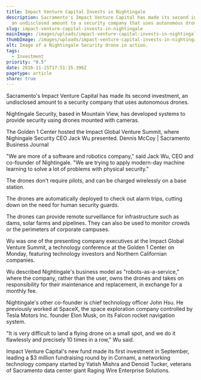```yaml
---
title: Impact Venture Capital Invests in Nightingale
description: Sacramento's Impact Venture Capital has made its second investment,
  an undisclosed amount to a security company that uses autonomous drones.
slug: impact-venture-capital-invests-in-nightingale
mainImage: /images/uploads/impact-venture-capital-invests-in-nightingale-featured.jpg
thumbImage: /images/uploads/impact-venture-capital-invests-in-nightingale-thumb.jpg
alt: Image of a Nightingale Security drone in action.
tags:
  - Investment
priority: "0.5"
date: 2016-11-15T17:51:15.396Z
pagetype: article
share: true
---
```

Sacramento's Impact Venture Capital has made its second investment, an undisclosed amount to a security company that uses autonomous drones.

Nightingale Security, based in Mountain View, has developed systems to provide security using drones mounted with cameras.

The Golden 1 Center hosted the Impact Global Venture Summit, where Nighingale Security CEO Jack Wu presented.
Dennis McCoy | Sacramento Business Journal

"We are more of a software and robotics company," said Jack Wu, CEO and co-founder of Nightingale. "We are trying to apply modern-day machine learning to solve a lot of problems with physical security."

The drones don't require pilots, and can be charged wirelessly on a base station.

The drones are automatically deployed to check out alarm trips, cutting down on the need for human security guards.

The drones can provide remote surveillance for infrastructure such as dams, solar farms and pipelines. They can also be used to monitor crowds or the perimeters of corporate campuses.

Wu was one of the presenting company executives at the Impact Global Venture Summit, a technology conference at the Golden 1 Center on Monday, featuring technology investors and Northern Californian companies.

Wu described Nightingale's business model as "robots-as-a-service," where the company, rather than the user, owns the drones and takes on responsibility for their maintenance and replacement, in exchange for a monthly fee.

Nightingale's other co-founder is chief technology officer John Hsu. He previously worked at SpaceX, the space exploration company controlled by Tesla Motors Inc. founder Elon Musk, on its Falcon rocket navigation system.

"It is very difficult to land a flying drone on a small spot, and we do it flawlessly and precisely 10 times in a row," Wu said.

Impact Venture Capital's new fund made its first investment in September, leading a $3 million fundraising round by in Cornami, a networking technology company started by Yatish Mishra and Denoid Tucker, veterans of Sacramento data center giant Raging Wire Enterprise Solutions.
